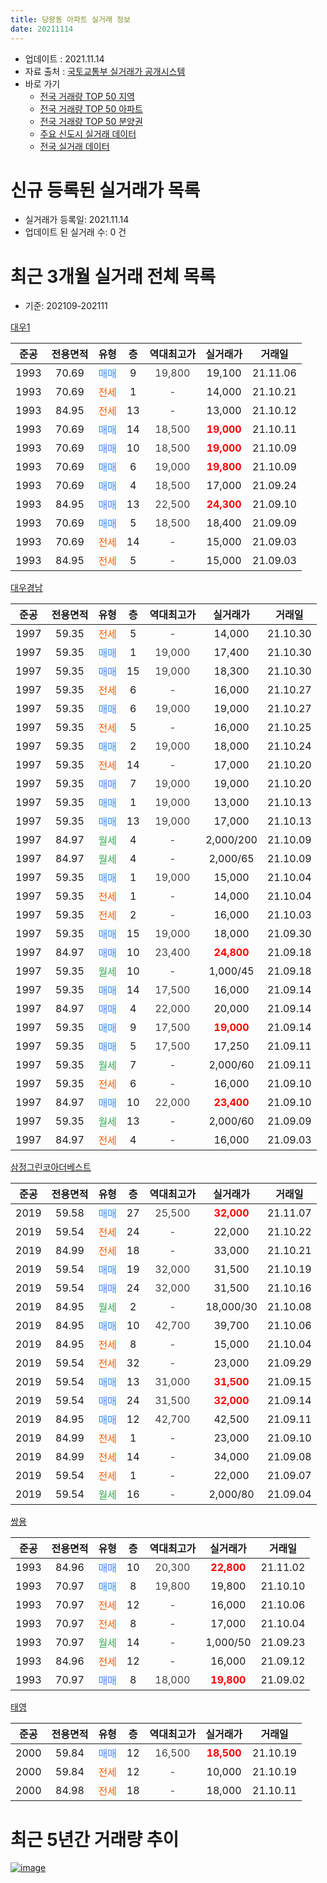 ```yaml
---
title: 당왕동 아파트 실거래 정보
date: 20211114
---
```


* 업데이트 : 2021.11.14
* 자료 출처 : [국토교통부 실거래가 공개시스템](http://rt.molit.go.kr)
* 바로 가기
    * [전국 거래량 TOP 50 지역](https://apt-info.github.io/apt-trade-info/tr)
    * [전국 거래량 TOP 50 아파트](https://apt-info.github.io/apt-trade-info/ta)
    * [전국 거래량 TOP 50 분양권](https://apt-info.github.io/apt-trade-info/tb)
    * [주요 신도시 실거래 데이터](https://apt-info.github.io/apt-trade-info/newtown)
    * [전국 실거래 데이터](https://apt-info.github.io/apt-trade-info/all)



<script async src="https://pagead2.googlesyndication.com/pagead/js/adsbygoogle.js"></script>
<!-- 기본광고 -->
<ins class="adsbygoogle"
     style="display:block"
     data-ad-client="ca-pub-1142216861245946"
     data-ad-slot="4805727019"
     data-ad-format="auto"
     data-full-width-responsive="true"></ins>
<script>
     (adsbygoogle = window.adsbygoogle || []).push({});
</script>


# 신규 등록된 실거래가 목록

* 실거래가 등록일: 2021.11.14
* 업데이트 된 실거래 수: 0 건




<script async src="https://pagead2.googlesyndication.com/pagead/js/adsbygoogle.js"></script>
<!-- 기본광고 -->
<ins class="adsbygoogle"
     style="display:block"
     data-ad-client="ca-pub-1142216861245946"
     data-ad-slot="4805727019"
     data-ad-format="auto"
     data-full-width-responsive="true"></ins>
<script>
     (adsbygoogle = window.adsbygoogle || []).push({});
</script>


# 최근 3개월 실거래 전체 목록
* 기준: 202109-202111


[대우1](https://search.naver.com/search.naver?query=%EB%8C%80%EC%9A%B01)

|준공|전용면적|유형|층|역대최고가|실거래가|거래일|
|:---:|:---:|:---:|:---:|:---:|:---:|:---:|
|1993|70.69|<span style="color:#4285F3">매매</span>|9|<span style="color:#444444">19,800</span>|19,100|21.11.06|
|1993|70.69|<span style="color:#FF5A00">전세</span>|1|<span style="color:#444444">-</span>|14,000|21.10.21|
|1993|84.95|<span style="color:#FF5A00">전세</span>|13|<span style="color:#444444">-</span>|13,000|21.10.12|
|1993|70.69|<span style="color:#4285F3">매매</span>|14|<span style="color:#444444">18,500</span>|<b><span style="color:#FF0000">19,000</span></b>|21.10.11|
|1993|70.69|<span style="color:#4285F3">매매</span>|10|<span style="color:#444444">18,500</span>|<b><span style="color:#FF0000">19,000</span></b>|21.10.09|
|1993|70.69|<span style="color:#4285F3">매매</span>|6|<span style="color:#444444">19,000</span>|<b><span style="color:#FF0000">19,800</span></b>|21.10.09|
|1993|70.69|<span style="color:#4285F3">매매</span>|4|<span style="color:#444444">18,500</span>|17,000|21.09.24|
|1993|84.95|<span style="color:#4285F3">매매</span>|13|<span style="color:#444444">22,500</span>|<b><span style="color:#FF0000">24,300</span></b>|21.09.10|
|1993|70.69|<span style="color:#4285F3">매매</span>|5|<span style="color:#444444">18,500</span>|18,400|21.09.09|
|1993|70.69|<span style="color:#FF5A00">전세</span>|14|<span style="color:#444444">-</span>|15,000|21.09.03|
|1993|84.95|<span style="color:#FF5A00">전세</span>|5|<span style="color:#444444">-</span>|15,000|21.09.03|

[대우경남](https://search.naver.com/search.naver?query=%EB%8C%80%EC%9A%B0%EA%B2%BD%EB%82%A8)

|준공|전용면적|유형|층|역대최고가|실거래가|거래일|
|:---:|:---:|:---:|:---:|:---:|:---:|:---:|
|1997|59.35|<span style="color:#FF5A00">전세</span>|5|<span style="color:#444444">-</span>|14,000|21.10.30|
|1997|59.35|<span style="color:#4285F3">매매</span>|1|<span style="color:#444444">19,000</span>|17,400|21.10.30|
|1997|59.35|<span style="color:#4285F3">매매</span>|15|<span style="color:#444444">19,000</span>|18,300|21.10.30|
|1997|59.35|<span style="color:#FF5A00">전세</span>|6|<span style="color:#444444">-</span>|16,000|21.10.27|
|1997|59.35|<span style="color:#4285F3">매매</span>|6|<span style="color:#444444">19,000</span>|19,000|21.10.27|
|1997|59.35|<span style="color:#FF5A00">전세</span>|5|<span style="color:#444444">-</span>|16,000|21.10.25|
|1997|59.35|<span style="color:#4285F3">매매</span>|2|<span style="color:#444444">19,000</span>|18,000|21.10.24|
|1997|59.35|<span style="color:#FF5A00">전세</span>|14|<span style="color:#444444">-</span>|17,000|21.10.20|
|1997|59.35|<span style="color:#4285F3">매매</span>|7|<span style="color:#444444">19,000</span>|19,000|21.10.20|
|1997|59.35|<span style="color:#4285F3">매매</span>|1|<span style="color:#444444">19,000</span>|13,000|21.10.13|
|1997|59.35|<span style="color:#4285F3">매매</span>|13|<span style="color:#444444">19,000</span>|17,000|21.10.13|
|1997|84.97|<span style="color:#34A853">월세</span>|4|<span style="color:#444444">-</span>|2,000/200|21.10.09|
|1997|84.97|<span style="color:#34A853">월세</span>|4|<span style="color:#444444">-</span>|2,000/65|21.10.09|
|1997|59.35|<span style="color:#4285F3">매매</span>|1|<span style="color:#444444">19,000</span>|15,000|21.10.04|
|1997|59.35|<span style="color:#FF5A00">전세</span>|1|<span style="color:#444444">-</span>|14,000|21.10.04|
|1997|59.35|<span style="color:#FF5A00">전세</span>|2|<span style="color:#444444">-</span>|16,000|21.10.03|
|1997|59.35|<span style="color:#4285F3">매매</span>|15|<span style="color:#444444">19,000</span>|18,000|21.09.30|
|1997|84.97|<span style="color:#4285F3">매매</span>|10|<span style="color:#444444">23,400</span>|<b><span style="color:#FF0000">24,800</span></b>|21.09.18|
|1997|59.35|<span style="color:#34A853">월세</span>|10|<span style="color:#444444">-</span>|1,000/45|21.09.18|
|1997|59.35|<span style="color:#4285F3">매매</span>|14|<span style="color:#444444">17,500</span>|16,000|21.09.14|
|1997|84.97|<span style="color:#4285F3">매매</span>|4|<span style="color:#444444">22,000</span>|20,000|21.09.14|
|1997|59.35|<span style="color:#4285F3">매매</span>|9|<span style="color:#444444">17,500</span>|<b><span style="color:#FF0000">19,000</span></b>|21.09.14|
|1997|59.35|<span style="color:#4285F3">매매</span>|5|<span style="color:#444444">17,500</span>|17,250|21.09.11|
|1997|59.35|<span style="color:#34A853">월세</span>|7|<span style="color:#444444">-</span>|2,000/60|21.09.11|
|1997|59.35|<span style="color:#FF5A00">전세</span>|6|<span style="color:#444444">-</span>|16,000|21.09.10|
|1997|84.97|<span style="color:#4285F3">매매</span>|10|<span style="color:#444444">22,000</span>|<b><span style="color:#FF0000">23,400</span></b>|21.09.10|
|1997|59.35|<span style="color:#34A853">월세</span>|13|<span style="color:#444444">-</span>|2,000/60|21.09.09|
|1997|84.97|<span style="color:#FF5A00">전세</span>|4|<span style="color:#444444">-</span>|16,000|21.09.03|

[삼정그린코아더베스트](https://search.naver.com/search.naver?query=%EC%82%BC%EC%A0%95%EA%B7%B8%EB%A6%B0%EC%BD%94%EC%95%84%EB%8D%94%EB%B2%A0%EC%8A%A4%ED%8A%B8)

|준공|전용면적|유형|층|역대최고가|실거래가|거래일|
|:---:|:---:|:---:|:---:|:---:|:---:|:---:|
|2019|59.58|<span style="color:#4285F3">매매</span>|27|<span style="color:#444444">25,500</span>|<b><span style="color:#FF0000">32,000</span></b>|21.11.07|
|2019|59.54|<span style="color:#FF5A00">전세</span>|24|<span style="color:#444444">-</span>|22,000|21.10.22|
|2019|84.99|<span style="color:#FF5A00">전세</span>|18|<span style="color:#444444">-</span>|33,000|21.10.21|
|2019|59.54|<span style="color:#4285F3">매매</span>|19|<span style="color:#444444">32,000</span>|31,500|21.10.19|
|2019|59.54|<span style="color:#4285F3">매매</span>|24|<span style="color:#444444">32,000</span>|31,500|21.10.16|
|2019|84.95|<span style="color:#34A853">월세</span>|2|<span style="color:#444444">-</span>|18,000/30|21.10.08|
|2019|84.95|<span style="color:#4285F3">매매</span>|10|<span style="color:#444444">42,700</span>|39,700|21.10.06|
|2019|84.95|<span style="color:#FF5A00">전세</span>|8|<span style="color:#444444">-</span>|15,000|21.10.04|
|2019|59.54|<span style="color:#FF5A00">전세</span>|32|<span style="color:#444444">-</span>|23,000|21.09.29|
|2019|59.54|<span style="color:#4285F3">매매</span>|13|<span style="color:#444444">31,000</span>|<b><span style="color:#FF0000">31,500</span></b>|21.09.15|
|2019|59.54|<span style="color:#4285F3">매매</span>|24|<span style="color:#444444">31,500</span>|<b><span style="color:#FF0000">32,000</span></b>|21.09.14|
|2019|84.95|<span style="color:#4285F3">매매</span>|12|<span style="color:#444444">42,700</span>|42,500|21.09.11|
|2019|84.99|<span style="color:#FF5A00">전세</span>|1|<span style="color:#444444">-</span>|23,000|21.09.10|
|2019|84.99|<span style="color:#FF5A00">전세</span>|14|<span style="color:#444444">-</span>|34,000|21.09.08|
|2019|59.54|<span style="color:#FF5A00">전세</span>|1|<span style="color:#444444">-</span>|22,000|21.09.07|
|2019|59.54|<span style="color:#34A853">월세</span>|16|<span style="color:#444444">-</span>|2,000/80|21.09.04|


<script async src="https://pagead2.googlesyndication.com/pagead/js/adsbygoogle.js"></script>
<!-- 기본광고 -->
<ins class="adsbygoogle"
     style="display:block"
     data-ad-client="ca-pub-1142216861245946"
     data-ad-slot="4805727019"
     data-ad-format="auto"
     data-full-width-responsive="true"></ins>
<script>
     (adsbygoogle = window.adsbygoogle || []).push({});
</script>


[쌍용](https://search.naver.com/search.naver?query=%EC%8C%8D%EC%9A%A9)

|준공|전용면적|유형|층|역대최고가|실거래가|거래일|
|:---:|:---:|:---:|:---:|:---:|:---:|:---:|
|1993|84.96|<span style="color:#4285F3">매매</span>|10|<span style="color:#444444">20,300</span>|<b><span style="color:#FF0000">22,800</span></b>|21.11.02|
|1993|70.97|<span style="color:#4285F3">매매</span>|8|<span style="color:#444444">19,800</span>|19,800|21.10.10|
|1993|70.97|<span style="color:#FF5A00">전세</span>|12|<span style="color:#444444">-</span>|16,000|21.10.06|
|1993|70.97|<span style="color:#FF5A00">전세</span>|8|<span style="color:#444444">-</span>|17,000|21.10.04|
|1993|70.97|<span style="color:#34A853">월세</span>|14|<span style="color:#444444">-</span>|1,000/50|21.09.23|
|1993|84.96|<span style="color:#FF5A00">전세</span>|12|<span style="color:#444444">-</span>|16,000|21.09.12|
|1993|70.97|<span style="color:#4285F3">매매</span>|8|<span style="color:#444444">18,000</span>|<b><span style="color:#FF0000">19,800</span></b>|21.09.02|

[태영](https://search.naver.com/search.naver?query=%ED%83%9C%EC%98%81)

|준공|전용면적|유형|층|역대최고가|실거래가|거래일|
|:---:|:---:|:---:|:---:|:---:|:---:|:---:|
|2000|59.84|<span style="color:#4285F3">매매</span>|12|<span style="color:#444444">16,500</span>|<b><span style="color:#FF0000">18,500</span></b>|21.10.19|
|2000|59.84|<span style="color:#FF5A00">전세</span>|12|<span style="color:#444444">-</span>|10,000|21.10.19|
|2000|84.98|<span style="color:#FF5A00">전세</span>|18|<span style="color:#444444">-</span>|18,000|21.10.11|



<script async src="https://pagead2.googlesyndication.com/pagead/js/adsbygoogle.js"></script>
<!-- 기본광고 -->
<ins class="adsbygoogle"
     style="display:block"
     data-ad-client="ca-pub-1142216861245946"
     data-ad-slot="4805727019"
     data-ad-format="auto"
     data-full-width-responsive="true"></ins>
<script>
     (adsbygoogle = window.adsbygoogle || []).push({});
</script>


# 최근 5년간 거래량 추이


<div style="width:100%;">
    <canvas id="deal_progress" height="200"></canvas>
</div>

<script>
new Chart(document.getElementById("deal_progress"), {
    type: 'line',
    data: {
        labels: ['16.01','16.02','16.03','16.04','16.05','16.06','16.07','16.08','16.09','16.10','16.11','16.12','17.01','17.02','17.03','17.04','17.05','17.06','17.07','17.08','17.09','17.10','17.11','17.12','18.01','18.02','18.03','18.04','18.05','18.06','18.07','18.08','18.09','18.10','18.11','18.12','19.01','19.02','19.03','19.04','19.05','19.06','19.07','19.08','19.09','19.10','19.11','19.12','20.01','20.02','20.03','20.04','20.05','20.06','20.07','20.08','20.09','20.10','20.11','20.12','21.01','21.02','21.03','21.04','21.05','21.06','21.07','21.08','21.09','21.10','21.11'],
        datasets: [{
            label: '매매/분양권',
            data: [11,7,16,7,12,17,2,1,9,15,12,8,6,14,13,8,6,10,4,11,11,5,8,7,9,8,15,9,12,4,2,13,7,22,22,42,46,26,27,22,13,8,12,13,15,14,5,12,10,13,17,8,16,24,14,9,18,17,35,27,24,28,21,25,24,29,31,14,14,16,3],
            borderColor: "rgba(66, 133, 243, 1)",
            backgroundColor: "rgba(66, 133, 243, 0.05)",
            borderWidth: 1,
            pointRadius: 0,
            fill: false,
            lineTension: 0
        },{
            label: '전/월세',
            data: [7,3,12,5,7,7,7,7,5,2,9,5,3,5,2,1,4,4,5,2,5,6,7,6,9,10,8,13,8,6,9,11,7,11,12,20,49,30,17,5,9,5,9,5,4,3,5,11,5,13,6,6,12,41,28,39,35,27,17,10,10,7,8,8,2,12,14,14,14,18,0],
            borderColor: "rgba(255, 90, 0, 1)",
            backgroundColor: "rgba(255, 90, 0, 0.05)",
            borderWidth: 1,
            pointRadius: 0,
            fill: false,
            lineTension: 0
        },{
            label: '합계',
            data: [18,10,28,12,19,24,9,8,14,17,21,13,9,19,15,9,10,14,9,13,16,11,15,13,18,18,23,22,20,10,11,24,14,33,34,62,95,56,44,27,22,13,21,18,19,17,10,23,15,26,23,14,28,65,42,48,53,44,52,37,34,35,29,33,26,41,45,28,28,34,3],
            borderColor: "rgba(0, 0, 0, 1)",
            backgroundColor: "rgba(0, 0, 0, 0.03)",
            borderWidth: 0.1,
            pointRadius: 0,
            fill: true,
            lineTension: 0
        }
        ]
    },
    options: {
        responsive: true,
        title: {
            display: false
        },
        tooltips: {
            mode: 'index',
            intersect: false
        },
        hover: {
            mode: 'nearest',
            intersect: true
        },
        scales: {
            xAxes: [{
                display: true,
                scaleLabel: {
                    display: true,
                    labelString: '년/월'
                }
            }],
            yAxes: [{
                display: true,
                ticks: {
                    suggestedMin: 0,
                },
                scaleLabel: {
                    display: true,
                    labelString: '실거래 수'
                }
            }]
        }
    }
});

</script>


[![image](https://apt-info.github.io/images/2020-01-03-apt-trade-info/1024x500.png)](https://play.google.com/store/apps/details?id=com.aptinfo.apttradeinfo)

